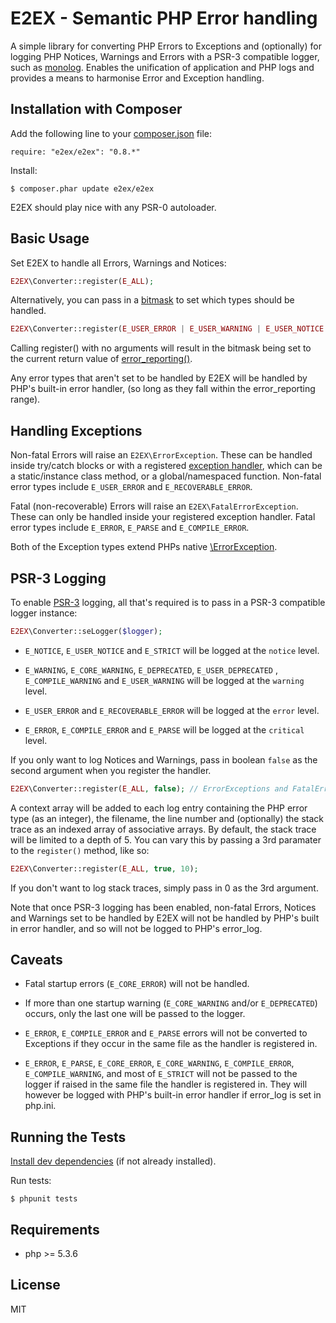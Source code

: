 E2EX - Semantic PHP Error handling
==================================

A simple library for converting PHP Errors to Exceptions and (optionally) for logging PHP Notices, Warnings and Errors with a PSR-3 compatible logger, such as [monolog](https://github.com/Seldaek/monolog). Enables the unification of application and PHP logs and provides a means to harmonise Error and Exception handling.


Installation with Composer
--------------------------

Add the following line to your [composer.json](http://getcomposer.org/doc/00-intro.md#declaring-dependencies) file:
    
    require: "e2ex/e2ex": "0.8.*"

Install:

    $ composer.phar update e2ex/e2ex

E2EX should play nice with any PSR-0 autoloader.


Basic Usage
-----------

Set E2EX to handle all Errors, Warnings and Notices:

```php
E2EX\Converter::register(E_ALL);
```

Alternatively, you can pass in a [bitmask](http://php.net/manual/en/errorfunc.constants.php) to set which types should be handled.

```php
E2EX\Converter::register(E_USER_ERROR | E_USER_WARNING | E_USER_NOTICE | E_USER_DEPRECATED);
```

Calling register() with no arguments will result in the bitmask being set to the current return value of [error_reporting()](http://php.net/manual/en/function.error-reporting.php).

Any error types that aren't set to be handled by E2EX will be handled by PHP's built-in error handler, (so long as they fall within the error_reporting range). 


Handling Exceptions
-------------------

Non-fatal Errors will raise an `E2EX\ErrorException`. These can be handled inside try/catch blocks or with a registered [exception handler](http://php.net/manual/en/function.set-exception-handler.php), which can be a static/instance class method, or a global/namespaced function. Non-fatal error types include `E_USER_ERROR` and `E_RECOVERABLE_ERROR`. 

Fatal (non-recoverable) Errors will raise an `E2EX\FatalErrorException`. These can only be handled inside your registered exception handler. Fatal error types include `E_ERROR`, `E_PARSE` and `E_COMPILE_ERROR`.

Both of the Exception types extend PHPs native [\ErrorException](http://php.net/manual/en/class.errorexception.php).


PSR-3 Logging
------------

To enable [PSR-3](https://github.com/php-fig/fig-standards/blob/master/accepted/PSR-3-logger-interface.md) logging, all that's required is to pass in a PSR-3 compatible logger instance:

```php
E2EX\Converter::seLogger($logger);
```

- `E_NOTICE`, `E_USER_NOTICE` and `E_STRICT` will be logged at the `notice` level. 

- `E_WARNING`, `E_CORE_WARNING`, `E_DEPRECATED`, `E_USER_DEPRECATED` , `E_COMPILE_WARNING` and `E_USER_WARNING`  will be logged at the `warning` level.
 
- `E_USER_ERROR` and `E_RECOVERABLE_ERROR` will be logged at the `error` level.
 
- `E_ERROR`, `E_COMPILE_ERROR` and `E_PARSE` will be logged at the `critical` level.

If you only want to log Notices and Warnings, pass in boolean `false` as the second argument when you register the handler.

```php
E2EX\Converter::register(E_ALL, false); // ErrorExceptions and FatalErrorExceptions will not be passed to the Logger
```

A context array will be added to each log entry containing the PHP error type (as an integer), the filename, the line number and (optionally) the stack trace as an indexed array of associative arrays. By default, the stack trace will be limited to a depth of 5. You can vary this by passing a 3rd paramater to the `register()` method, like so:

```php
E2EX\Converter::register(E_ALL, true, 10);
```

If you don't want to log stack traces, simply pass in 0 as the 3rd argument.

Note that once PSR-3 logging has been enabled, non-fatal Errors, Notices and Warnings set to be handled by E2EX will not be handled by PHP's built in error handler, and so will not be logged to PHP's error_log. 


Caveats
-------

  - Fatal startup errors (`E_CORE_ERROR`) will not be handled.

  - If more than one startup warning (`E_CORE_WARNING` and/or `E_DEPRECATED`) occurs, only the last one will be passed to the logger.  

  - `E_ERROR`, `E_COMPILE_ERROR` and `E_PARSE` errors will not be converted to Exceptions if they occur in the same file as the handler is registered in. 
  
  - `E_ERROR`, `E_PARSE`, `E_CORE_ERROR`, `E_CORE_WARNING`, `E_COMPILE_ERROR`, `E_COMPILE_WARNING`, and most of `E_STRICT` will not be passed to the logger if raised in the same file the handler is registered in. They will however be logged with PHP's built-in error handler if error_log is set in php.ini.


Running the Tests
-----------------

[Install dev dependencies](http://getcomposer.org/doc/04-schema.md#require-dev) (if not already installed).

Run tests:

    $ phpunit tests


Requirements
------------

  - php >= 5.3.6


License
-------

MIT